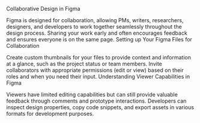 Collaborative Design in Figma

Figma is designed for collaboration, allowing PMs, writers, researchers, designers, and developers to work together seamlessly throughout the design process.
Sharing your work early and often encourages feedback and ensures everyone is on the same page.
Setting up Your Figma Files for Collaboration

Create custom thumbnails for your files to provide context and information at a glance, such as the project status or team members.
Invite collaborators with appropriate permissions (edit or view) based on their roles and when you need their input.
Understanding Viewer Capabilities in Figma

Viewers have limited editing capabilities but can still provide valuable feedback through comments and prototype interactions.
Developers can inspect design properties, copy code snippets, and export assets in various formats for development purposes.